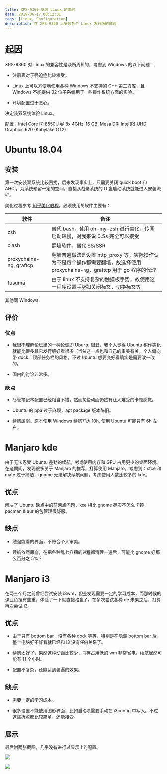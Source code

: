 ```yaml
---
title: XPS-9360 安装 Linux 的体验
date: 2019-06-17 00:12:31
tags: [Linux, Configuration]
description: 在 XPS-9360 上安装各个 Linux 发行版的体验
---
```


# 起因

XPS-9360 对 Linux 的兼容性是众所周知的，考虑到 Windows 的以下问题：

- 注册表对于强迫症比较难受。

- Linux 上可以方便地使用各种 Windows 不支持的 C++ 第三方库，且 Windows 不能提供 32 位子系统用于一些操作系统方面的实验。

- 环境配置过于恶心。

决定装双系统体验 Linux。

配置：Intel Core i7-8550U @ 8x 4GHz, 16 GB, Mesa DRI Intel(R) UHD Graphics 620 (Kabylake GT2)

# Ubuntu 18.04

## 安装

第一次安装双系统比较困扰，后来发现事实上，只需要关闭 quick boot 和 AHCI，为系统预留一定的空间，直接从刻录系统的 U 盘启动系统就能进入安装流程。

美化过程参考 [知乎美化教程](https://zhuanlan.zhihu.com/p/37314255)。必须使用的软件主要有：

|软件|备注|
|---|---|
|zsh|替代 bash，使用 oh-my-zsh 进行美化，传闻启动较慢，对我来说 0.5s 完全可以接受|
|clash|翻墙软件，替代 SS/SSR|
|proxychains-ng, graftcp|翻墙普遍做法是设置 http_proxy 等，实际操作认为不是每个操作都需要翻墙，故选择使用 proxychains-ng，graftcp 用于 go 程序的代理|
|fusuma|由于 linux 不支持复杂的触摸板手势，故使用这一程序设置手势如关闭标签，切换标签等|

其他同 Windows.

<!--more-->

## 评价

### 优点

- 我很不理解论坛里的一种论调即 Ubuntu 很丑，我个人觉得 Ubuntu 稍作美化就能比很多其它发行版好看很多（当然这一点也和自己的审美有关，个人偏向带 dock、顶部任务栏的风格，不过 Ubuntu 想要变好看确实是需要改一改的。

- 国内的讨论非常多。

### 缺点

- 尽管笔记本配置已经相当不错，然而某些动画仍然有让人难受的卡顿感觉。

- Ubuntu 的 ppa 过于麻烦，apt package 版本陈旧。

- 续航尿崩。原本使用 Windows 续航可达 10h, 使用 Ubuntu 可能只有 6h 左右。

# Manjaro kde

由于无法忍受 Ubuntu 差劲的续航，考虑使用内存和 GPU 占用更少的桌面环境。在这期间，发现很多关于 Manjaro 的推荐，打算使用 Manjaro，考虑到：xfce 和 mate 过于简陋，gnome 无法解决续航问题，考虑使用人数比较多的 kde。

## 优点

解决了 Ubuntu 缺点中的前两点问题，kde 相比 gnome 确实不怎么卡顿，pacman & aur 的包管理很舒服。

## 缺点

- 勉强能看的界面，不符合个人审美。

- 续航依然尿崩，在把各种乱七八糟的进程都清理一遍后，可能比 gnome 好那么百分之 5%？

# Manjaro i3

在两三个月之前曾经尝试安装 i3wm，但是发现需要一定的学习成本，而那时候的课业负担有些重，体验了一下就直接格盘了。在多次尝试各种 de 未果之后，打算再次尝试 i3。

## 优点

- 由于只有 bottom bar，没有各种 dock 等等，特别是在隐藏 bottom bar 后，整个电脑好不好看就已经和 i3 没有任何关系了。

- 续航太好了，果然这种动画比较少，内存占用低的 wm 非常省电，续航居然可能有 11 个小时。

- 配置不复杂，还能达到装逼的效果。

## 缺点

- 需要一定的学习成本。

- 很多设置不能使用图形界面，比如启动项需要手动在 i3config 中写入。不过这些折腾都比较简单，还能接受。

## 展示

最后附两张截图，几乎没有进行过显示上的配置。

![](https://i.loli.net/2019/06/17/5d0686d4509d420792.png)

![](https://i.loli.net/2019/06/17/5d0686663a7cf27937.png)
